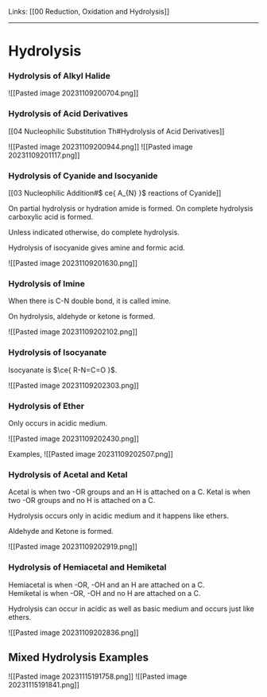 Links: [[00 Reduction, Oxidation and Hydrolysis]]
___
# Hydrolysis 

### Hydrolysis of Alkyl Halide 
![[Pasted image 20231109200704.png]]

### Hydrolysis of Acid Derivatives 
[[04 Nucleophilic Substitution Th#Hydrolysis of Acid Derivatives]]

![[Pasted image 20231109200944.png]]
![[Pasted image 20231109201117.png]]

### Hydrolysis of Cyanide and Isocyanide
[[03 Nucleophilic Addition#$ ce{ A_{N} }$ reactions of Cyanide]]

On partial hydrolysis or hydration amide is formed. On complete hydrolysis carboxylic acid is formed. 

Unless indicated otherwise, do complete hydrolysis.


Hydrolysis of isocyanide gives amine and formic acid. 

![[Pasted image 20231109201630.png]]

### Hydrolysis of Imine 
When there is C-N double bond, it is called imine. 

On hydrolysis, aldehyde or ketone is formed. 

![[Pasted image 20231109202102.png]]

### Hydrolysis of Isocyanate 

Isocyanate is $\ce{ R-N=C=O }$.

![[Pasted image 20231109202303.png]]

### Hydrolysis of Ether
Only occurs in acidic medium.

![[Pasted image 20231109202430.png]]

Examples, 
![[Pasted image 20231109202507.png]]

### Hydrolysis of Acetal and Ketal
Acetal is when two -OR groups and an H is attached on a C. 
Ketal is when two -OR groups and no H is attached on a C. 

Hydrolysis occurs only in acidic medium and it happens like ethers.

Aldehyde and Ketone is formed. 

![[Pasted image 20231109202919.png]]

### Hydrolysis of Hemiacetal and Hemiketal

Hemiacetal is when -OR, -OH and an H are attached on a C.           
Hemiketal is when -OR, -OH and no H are attached on a C.  

Hydrolysis can occur in acidic as well as basic medium and occurs just like ethers. 

![[Pasted image 20231109202836.png]]

## Mixed Hydrolysis Examples 
![[Pasted image 20231115191758.png]]
![[Pasted image 20231115191841.png]]
